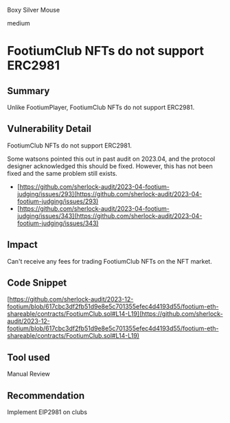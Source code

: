 Boxy Silver Mouse

medium

# FootiumClub NFTs do not support ERC2981

## Summary

Unlike FootiumPlayer, FootiumClub NFTs do not support ERC2981.

## Vulnerability Detail

FootiumClub NFTs do not support ERC2981.

Some watsons pointed this out in past audit on 2023.04, and the protocol designer acknowledged this should be fixed. However, this has not been fixed and the same problem still exists.

- [https://github.com/sherlock-audit/2023-04-footium-judging/issues/293](https://github.com/sherlock-audit/2023-04-footium-judging/issues/293)
- [https://github.com/sherlock-audit/2023-04-footium-judging/issues/343](https://github.com/sherlock-audit/2023-04-footium-judging/issues/343)

## Impact

Can't receive any fees for trading FootiumClub NFTs on the NFT market.

## Code Snippet

[https://github.com/sherlock-audit/2023-12-footium/blob/617cbc3df2fb51d9e8e5c701355efec4d4193d55/footium-eth-shareable/contracts/FootiumClub.sol#L14-L19](https://github.com/sherlock-audit/2023-12-footium/blob/617cbc3df2fb51d9e8e5c701355efec4d4193d55/footium-eth-shareable/contracts/FootiumClub.sol#L14-L19)

## Tool used

Manual Review

## Recommendation

Implement EIP2981 on clubs